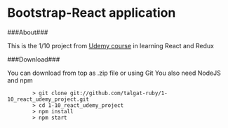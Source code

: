 # Bootstrap-React application

###About###

This is the 1/10 project from [Udemy course](https://www.udemy.com/reactjs-and-flux-learn-by-building-10-projects/) in learning React and Redux

###Download###

You can download from top as .zip file or using Git
You also need NodeJS and npm

```
		> git clone git://github.com/talgat-ruby/1-10_react_udemy_project.git
		> cd 1-10_react_udemy_project
		> npm install
		> npm start
```